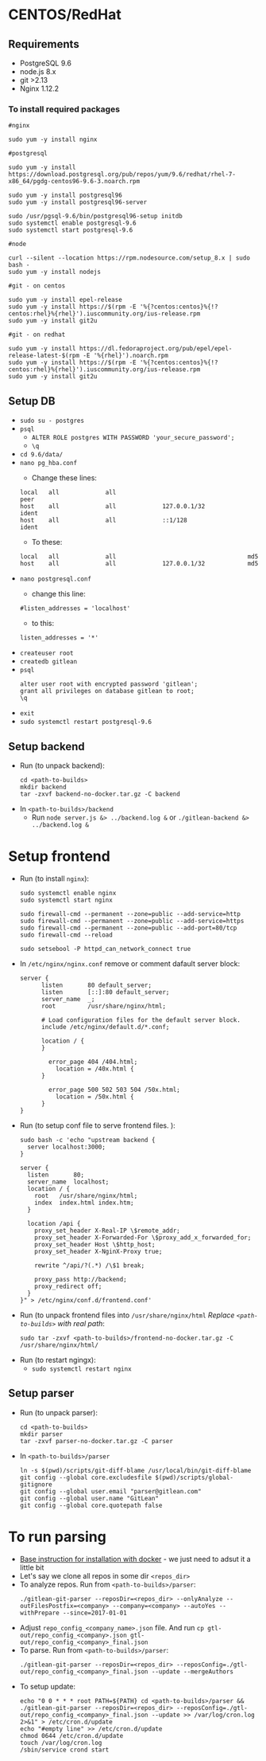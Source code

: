 # CENTOS/RedHat

## Requirements
* PostgreSQL 9.6
* node.js 8.x
* git >2.13
* Nginx 1.12.2

### To install required packages
```
#nginx

sudo yum -y install nginx

#postgresql

sudo yum -y install https://download.postgresql.org/pub/repos/yum/9.6/redhat/rhel-7-x86_64/pgdg-centos96-9.6-3.noarch.rpm

sudo yum -y install postgresql96
sudo yum -y install postgresql96-server

sudo /usr/pgsql-9.6/bin/postgresql96-setup initdb
sudo systemctl enable postgresql-9.6
sudo systemctl start postgresql-9.6

#node

curl --silent --location https://rpm.nodesource.com/setup_8.x | sudo bash -
sudo yum -y install nodejs

#git - on centos

sudo yum -y install epel-release
sudo yum -y install https://$(rpm -E '%{?centos:centos}%{!?centos:rhel}%{rhel}').iuscommunity.org/ius-release.rpm
sudo yum -y install git2u

#git - on redhat

sudo yum -y install https://dl.fedoraproject.org/pub/epel/epel-release-latest-$(rpm -E '%{rhel}').noarch.rpm
sudo yum -y install https://$(rpm -E '%{?centos:centos}%{!?centos:rhel}%{rhel}').iuscommunity.org/ius-release.rpm
sudo yum -y install git2u
```

## Setup DB
* `sudo su - postgres`
* `psql`
  * `ALTER ROLE postgres WITH PASSWORD 'your_secure_password';`
  * `\q`
* `cd 9.6/data/`
* `nano pg_hba.conf`
  >
  * Change these lines:
  >
  ```
  local   all             all                                     peer
  host    all             all             127.0.0.1/32            ident
  host    all             all             ::1/128                 ident
  ```
  >
  * To these:
  >
  ```
  local   all             all                                     md5
  host    all             all             127.0.0.1/32            md5
  ```
* `nano postgresql.conf`
  >
  * change this line:
  >
  ```
  #listen_addresses = 'localhost'
  ```
  >
  * to this:
  >
  ```
  listen_addresses = '*'
  ```
* `createuser root`
* `createdb gitlean`
* `psql`
  >
  ```
  alter user root with encrypted password 'gitlean';
  grant all privileges on database gitlean to root;
  \q
  ```
* `exit`
* `sudo systemctl restart postgresql-9.6`

## Setup backend
* Run (to unpack backend):
  ```
  cd <path-to-builds>
  mkdir backend
  tar -zxvf backend-no-docker.tar.gz -C backend
  ```
* In `<path-to-builds>/backend`
  * Run `node server.js &> ../backend.log &` or `./gitlean-backend &> ../backend.log &`

# Setup frontend
* Run (to install `nginx`):
  ```
  sudo systemctl enable nginx
  sudo systemctl start nginx

  sudo firewall-cmd --permanent --zone=public --add-service=http
  sudo firewall-cmd --permanent --zone=public --add-service=https
  sudo firewall-cmd --permanent --zone=public --add-port=80/tcp
  sudo firewall-cmd --reload

  sudo setsebool -P httpd_can_network_connect true
  ```
* In `/etc/nginx/nginx.conf` remove or comment dafault server block:
  ```
  server {
        listen       80 default_server;
        listen       [::]:80 default_server;
        server_name  _;
        root         /usr/share/nginx/html;

        # Load configuration files for the default server block.
        include /etc/nginx/default.d/*.conf;

        location / {
        }

	      error_page 404 /404.html;
            location = /40x.html {
        }

	      error_page 500 502 503 504 /50x.html;
            location = /50x.html {
        }
  }
  ```
* Run (to setup conf file to serve frontend files. ):
  ```
  sudo bash -c 'echo "upstream backend {
    server localhost:3000;
  }

  server {
    listen       80;
    server_name  localhost;
    location / {
      root   /usr/share/nginx/html;
      index  index.html index.htm;
    }

    location /api {
      proxy_set_header X-Real-IP \$remote_addr;
      proxy_set_header X-Forwarded-For \$proxy_add_x_forwarded_for;
      proxy_set_header Host \$http_host;
      proxy_set_header X-NginX-Proxy true;

      rewrite ^/api/?(.*) /\$1 break;

      proxy_pass http://backend;
      proxy_redirect off;
    }
  }" > /etc/nginx/conf.d/frontend.conf'
  ```
* Run (to unpack frontend files into `/usr/share/nginx/html` *Replace `<path-to-builds>` with real path*:
  ```
  sudo tar -zxvf <path-to-builds>/frontend-no-docker.tar.gz -C /usr/share/nginx/html/
  ```
* Run (to restart ngingx):
  * `sudo systemctl restart nginx`

## Setup parser
* Run (to unpack parser):
  ```
  cd <path-to-builds>
  mkdir parser
  tar -zxvf parser-no-docker.tar.gz -C parser
  ```
* In `<path-to-builds>/parser`
  ```
  ln -s $(pwd)/scripts/git-diff-blame /usr/local/bin/git-diff-blame
  git config --global core.excludesfile $(pwd)/scripts/global-gitignore
  git config --global user.email "parser@gitlean.com"
  git config --global user.name "GitLean"
  git config --global core.quotepath false
  ```

# To run parsing
* [Base instruction for installation with docker](https://docs.google.com/document/d/1KPa0hkvc3_k5ftoIUSL9VEhQNsfEI2nTNfCYyodCa_s/edit) - we just need to adsut it a little bit
* Let's say we clone all repos in some dir `<repos_dir>`
* To analyze repos. Run from `<path-to-builds>/parser`:
  ```
  ./gitlean-git-parser --reposDir=<repos_dir> --onlyAnalyze --outFilesPostfix=<company> --company=<company> --autoYes --withPrepare --since=2017-01-01
  ```
* Adjust `repo_config_<company_name>.json` file. And run `cp gtl-out/repo_config_<company>.json gtl-out/repo_config_<company>_final.json`
* To parse. Run from `<path-to-builds>/parser`:
  ```
  ./gitlean-git-parser --reposDir=<repos_dir> --reposConfig=./gtl-out/repo_config_<company>_final.json --update --mergeAuthors
  ```
* To setup update:
  ```
  echo "0 0 * * * root PATH=${PATH} cd <path-to-builds>/parser && ./gitlean-git-parser --reposDir=<repos_dir> --reposConfig=./gtl-out/repo_config_<company>_final.json --update >> /var/log/cron.log 2>&1" > /etc/cron.d/update
  echo "#empty line" >> /etc/cron.d/update
  chmod 0644 /etc/cron.d/update
  touch /var/log/cron.log
  /sbin/service crond start
  ```
